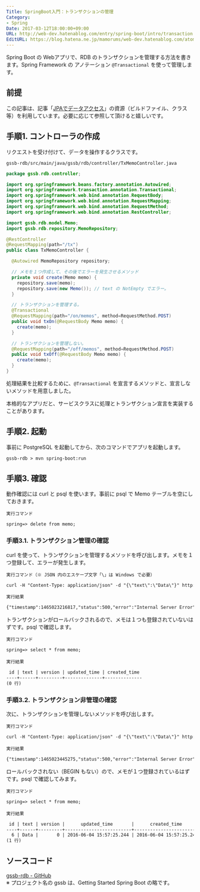 ```yaml
---
Title: SpringBoot入門：トランザクションの管理
Category:
- Spring
Date: 2017-03-12T18:00:00+09:00
URL: http://web-dev.hatenablog.com/entry/spring-boot/intro/transaction
EditURL: https://blog.hatena.ne.jp/mamorums/web-dev.hatenablog.com/atom/entry/10328749687179110066
---
```


Spring Boot の Webアプリで、RDB のトランザクションを管理する方法を書きます。Spring Framework の アノテーション `@Transactional` を使って管理します。


## 前提
この記事は、記事「[JPAでデータアクセス](/entry/spring-boot/intro/jpa)」の資源（ビルドファイル、クラス等）を利用しています。必要に応じて参照して頂けると嬉しいです。


## 手順1. コントローラの作成
リクエストを受け付けて、データを操作するクラスです。

`gssb-rdb/src/main/java/gssb/rdb/controller/TxMemoController.java`

```java
package gssb.rdb.controller;

import org.springframework.beans.factory.annotation.Autowired;
import org.springframework.transaction.annotation.Transactional;
import org.springframework.web.bind.annotation.RequestBody;
import org.springframework.web.bind.annotation.RequestMapping;
import org.springframework.web.bind.annotation.RequestMethod;
import org.springframework.web.bind.annotation.RestController;

import gssb.rdb.model.Memo;
import gssb.rdb.repository.MemoRepository;

@RestController
@RequestMapping(path="/tx")
public class TxMemoController {

  @Autowired MemoRepository repository;

  // メモを１つ作成して、その後でエラーを発生させるメソッド
  private void create(Memo memo) {
    repository.save(memo);
    repository.save(new Memo()); // text の NotEmpty でエラー。
  }

  // トランザクションを管理する。
  @Transactional
  @RequestMapping(path="/on/memos", method=RequestMethod.POST)
  public void txOn(@RequestBody Memo memo) {
    create(memo);
  }

  // トランザクションを管理しない。
  @RequestMapping(path="/off/memos", method=RequestMethod.POST)
  public void txOff(@RequestBody Memo memo) {
    create(memo);
  }
}
```

処理結果を比較するために、`@Transactional` を宣言するメソッドと、宣言しないメソッドを用意しました。

本格的なアプリだと、サービスクラスに処理とトランザクション宣言を実装することがあります。


## 手順2. 起動
事前に PostgreSQL を起動してから、次のコマンドでアプリを起動します。

```txt
gssb-rdb > mvn spring-boot:run
```


## 手順3. 確認
動作確認には curl と psql を使います。事前に psql で Memo テーブルを空にしておきます。

`実行コマンド`

```txt
spring=> delete from memo;
```

### 手順3.1. トランザクション管理の確認
curl を使って、トランザクションを管理するメソッドを呼び出します。メモを１つ登録して、エラーが発生します。

`実行コマンド（※ JSON 内のエスケープ文字「\」は Windows で必要）`

```txt
curl -H "Content-Type: application/json" -d "{\"text\":\"Data\"}" http://localhost:8080/tx/on/memos -X POST
```

`実行結果`

```txt
{"timestamp":1465023216817,"status":500,"error":"Internal Server Error","exception":"javax.validation....
```

トランザクションがロールバックされるので、メモは１つも登録されていないはずです。psql で確認します。

`実行コマンド`

```txt
spring=> select * from memo;
```

`実行結果`

```txt
 id | text | version | updated_time | created_time
----+------+---------+--------------+--------------
(0 行)
```

### 手順3.2. トランザクション非管理の確認
次に、トランザクションを管理しないメソッドを呼び出します。

`実行コマンド`

```txt
curl -H "Content-Type: application/json" -d "{\"text\":\"Data\"}" http://localhost:8080/tx/off/memos -X POST
```

`実行結果`

```txt
{"timestamp":1465023445275,"status":500,"error":"Internal Server Error","exception":"javax.validation....
```

ロールバックされない（BEGIN もない）ので、メモが１つ登録されているはずです。psql で確認してみます。

`実行コマンド`

```txt
spring=> select * from memo;
```

`実行結果`

```txt
 id | text | version |      updated_time       |      created_time
----+------+---------+-------------------------+-------------------------
  6 | Data |       0 | 2016-06-04 15:57:25.244 | 2016-06-04 15:57:25.244
(1 行)
```


## ソースコード
[gssb-rdb - GitHub](https://github.com/mamorum/blog/tree/master/code/gssb-rdb)  
※ プロジェクト名の gssb は、Getting Started Spring Boot の略です。
